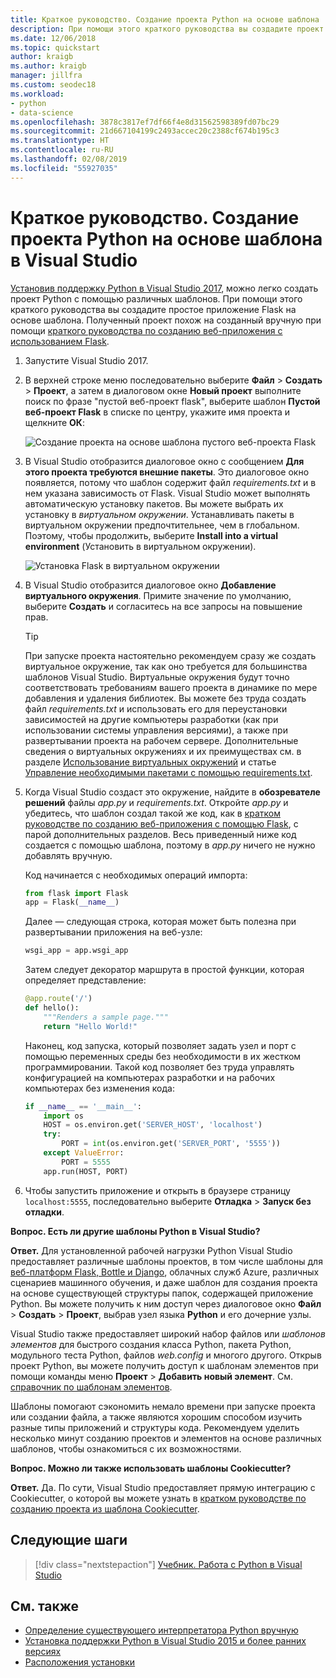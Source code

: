 ```yaml
---
title: Краткое руководство. Создание проекта Python на основе шаблона
description: При помощи этого краткого руководства вы создадите проект Visual Studio для Python на основе встроенного шаблона для базового приложения Flask.
ms.date: 12/06/2018
ms.topic: quickstart
author: kraigb
ms.author: kraigb
manager: jillfra
ms.custom: seodec18
ms.workload:
- python
- data-science
ms.openlocfilehash: 3878c3817ef7df66f4e8d31562598389fd07bc29
ms.sourcegitcommit: 21d667104199c2493accec20c2388cf674b195c3
ms.translationtype: HT
ms.contentlocale: ru-RU
ms.lasthandoff: 02/08/2019
ms.locfileid: "55927035"
---
```

# <a name="quickstart-create-a-python-project-from-a-template-in-visual-studio"></a>Краткое руководство. Создание проекта Python на основе шаблона в Visual Studio

[Установив поддержку Python в Visual Studio 2017](installing-python-support-in-visual-studio.md), можно легко создать проект Python с помощью различных шаблонов. При помощи этого краткого руководства вы создадите простое приложение Flask на основе шаблона. Полученный проект похож на созданный вручную при помощи [краткого руководства по созданию веб-приложения с использованием Flask](../ide/quickstart-python.md).

1. Запустите Visual Studio 2017.

1. В верхней строке меню последовательно выберите **Файл** > **Создать** > **Проект**, а затем в диалоговом окне **Новый проект** выполните поиск по фразе "пустой веб-проект flask", выберите шаблон **Пустой веб-проект Flask** в списке по центру, укажите имя проекта и щелкните **ОК**:

    ![Создание проекта на основе шаблона пустого веб-проекта Flask](media/quickstart-python-06-blank-flask-template.png)

1. В Visual Studio отобразится диалоговое окно с сообщением **Для этого проекта требуются внешние пакеты**. Это диалоговое окно появляется, потому что шаблон содержит файл *requirements.txt* и в нем указана зависимость от Flask. Visual Studio может выполнять автоматическую установку пакетов. Вы можете выбрать их установку в *виртуальном окружении*. Устанавливать пакеты в виртуальном окружении предпочтительнее, чем в глобальном. Поэтому, чтобы продолжить, выберите **Install into a virtual environment** (Установить в виртуальном окружении).

    ![Установка Flask в виртуальном окружении](media/quickstart-python-07-install-into-virtual-environment.png)

1. В Visual Studio отобразится диалоговое окно **Добавление виртуального окружения**. Примите значение по умолчанию, выберите **Создать** и согласитесь на все запросы на повышение прав.

    > [!Tip]
    > При запуске проекта настоятельно рекомендуем сразу же создать виртуальное окружение, так как оно требуется для большинства шаблонов Visual Studio. Виртуальные окружения будут точно соответствовать требованиям вашего проекта в динамике по мере добавления и удаления библиотек. Вы можете без труда создать файл *requirements.txt* и использовать его для переустановки зависимостей на другие компьютеры разработки (как при использовании системы управления версиями), а также при развертывании проекта на рабочем сервере. Дополнительные сведения о виртуальных окружениях и их преимуществах см. в разделе [Использование виртуальных окружений](../python/selecting-a-python-environment-for-a-project.md#use-virtual-environments) и статье [Управление необходимыми пакетами с помощью requirements.txt](../python/managing-required-packages-with-requirements-txt.md).

1. Когда Visual Studio создаст это окружение, найдите в **обозревателе решений** файлы *app.py* и *requirements.txt*. Откройте *app.py* и убедитесь, что шаблон создал такой же код, как в [кратком руководстве по созданию веб-приложения с помощью Flask](../ide/quickstart-python.md), с парой дополнительных разделов. Весь приведенный ниже код создается с помощью шаблона, поэтому в *app.py* ничего не нужно добавлять вручную.

    Код начинается с необходимых операций импорта:

    ```python
    from flask import Flask
    app = Flask(__name__)
    ```

    Далее — следующая строка, которая может быть полезна при развертывании приложения на веб-узле:

    ```python
    wsgi_app = app.wsgi_app
    ```

    Затем следует декоратор маршрута в простой функции, которая определяет представление:

    ```python
    @app.route('/')
    def hello():
        """Renders a sample page."""
        return "Hello World!"
    ```

    Наконец, код запуска, который позволяет задать узел и порт с помощью переменных среды без необходимости в их жестком программировании. Такой код позволяет без труда управлять конфигурацией на компьютерах разработки и на рабочих компьютерах без изменения кода:

    ```python
    if __name__ == '__main__':
        import os
        HOST = os.environ.get('SERVER_HOST', 'localhost')
        try:
            PORT = int(os.environ.get('SERVER_PORT', '5555'))
        except ValueError:
            PORT = 5555
        app.run(HOST, PORT)
    ```

1. Чтобы запустить приложение и открыть в браузере страницу `localhost:5555`, последовательно выберите **Отладка** > **Запуск без отладки**.

**Вопрос. Есть ли другие шаблоны Python в Visual Studio?**

**Ответ.** Для установленной рабочей нагрузки Python Visual Studio предоставляет различные шаблоны проектов, в том числе шаблоны для [веб-платформ Flask, Bottle и Django](../python/python-web-application-project-templates.md), облачных служб Azure, различных сценариев машинного обучения, и даже шаблон для создания проекта на основе существующей структуры папок, содержащей приложение Python. Вы можете получить к ним доступ через диалоговое окно **Файл** > **Создать** > **Проект**, выбрав узел языка **Python** и его дочерние узлы.

Visual Studio также предоставляет широкий набор файлов или *шаблонов элементов* для быстрого создания класса Python, пакета Python, модульного теста Python, файлов *web.config* и многого другого. Открыв проект Python, вы можете получить доступ к шаблонам элементов при помощи команды меню **Проект** > **Добавить новый элемент**. См. [справочник по шаблонам элементов](python-item-templates.md).

Шаблоны помогают сэкономить немало времени при запуске проекта или создании файла, а также являются хорошим способом изучить разные типы приложений и структуры кода. Рекомендуем уделить несколько минут созданию проектов и элементов на основе различных шаблонов, чтобы ознакомиться с их возможностями.

**Вопрос. Можно ли также использовать шаблоны Cookiecutter?**

**Ответ.** Да. По сути, Visual Studio предоставляет прямую интеграцию с Cookiecutter, о которой вы можете узнать в [кратком руководстве по созданию проекта из шаблона Cookiecutter](../python/quickstart-04-python-in-visual-studio-project-from-cookiecutter.md).

## <a name="next-steps"></a>Следующие шаги

> [!div class="nextstepaction"]
> [Учебник. Работа с Python в Visual Studio](tutorial-working-with-python-in-visual-studio-step-01-create-project.md)

## <a name="see-also"></a>См. также

- [Определение существующего интерпретатора Python вручную](managing-python-environments-in-visual-studio.md#manually-identify-an-existing-environment)
- [Установка поддержки Python в Visual Studio 2015 и более ранних версиях](installing-python-support-in-visual-studio.md)
- [Расположения установки](installing-python-support-in-visual-studio.md#install-locations)
